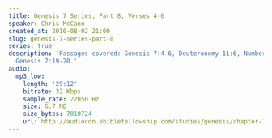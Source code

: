 ```yaml
---
title: Genesis 7 Series, Part 8, Verses 4-6
speaker: Chris McCann
created_at: 2016-08-02 21:00
slug: genesis-7-series-part-8
series: true
description: 'Passages covered: Genesis 7:4-6, Deuteronomy 11:6, Numbers 16:25-33,
  Genesis 7:19-20.'
audio:
  mp3_low:
    length: '29:12'
    bitrate: 32 Kbps
    sample_rate: 22050 Hz
    size: 6.7 MB
    size_bytes: 7010724
    url: http://audiocdn.ebiblefellowship.com/studies/genesis/chapter-7/2016.08.02_McCann_-_Genesis_7_Series_Part_8.mp3
---
```

